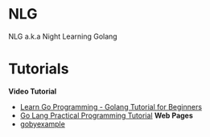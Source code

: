# NLG
NLG a.k.a Night Learning Golang

# Tutorials
**Video Tutorial**
- [Learn Go Programming - Golang Tutorial for Beginners](https://www.youtube.com/watch?v=YS4e4q9oBaU)
- [Go Lang Practical Programming Tutorial](https://www.youtube.com/watch?v=G3PvTWRIhZA&list=PLQVvvaa0QuDeF3hP0wQoSxpkqgRcgxMqX)
**Web Pages**
- [gobyexample](https://gobyexample.com)

